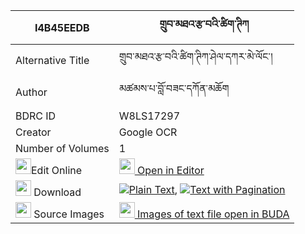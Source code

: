 |I4B45EEDB|གྲུབ་མཐའ་རྩ་བའི་ཚིག་ཊིཀ 
| --- | --- 
|Alternative Title |གྲུབ་མཐའ་རྩ་བའི་ཚིག་ཊིཀ་ཤེལ་དཀར་མེ་ལོང་།
|Author| མཚམས་པ་བློ་བཟང་དཀོན་མཆོག
|BDRC ID | W8LS17297
|Creator | Google OCR
|Number of Volumes| 1
|<img width="25" src="https://img.icons8.com/color/25/000000/edit-property.png">Edit Online| [<img width="25" src="https://avatars.githubusercontent.com/u/45091458?s=200&v=4"> Open in Editor](http://editor.openpecha.org/I4B45EEDB)
|<img width="25" src="https://img.icons8.com/fluent/48/000000/download-2.png"/>  Download | [![](https://img.icons8.com/color/20/000000/txt.png)Plain Text](https://github.com/Openpecha/I4B45EEDB/releases/download/v1/drubta_tsawa_i_tsik_tika(?)_plain_I4B45EEDB.zip), [![](https://img.icons8.com/color/20/000000/txt.png)Text with Pagination](https://github.com/Openpecha/I4B45EEDB/releases/download/v1/drubta_tsawa_i_tsik_tika(?)_pages_I4B45EEDB.zip)
|<img width="25" src="https://img.icons8.com/plasticine/100/000000/pictures-folder.png"/>  Source Images | [<img width="25" src="https://library.bdrc.io/icons/BUDA-small.svg"> Images of text file open in BUDA](https://library.bdrc.io/show/bdr:W8LS17297)
